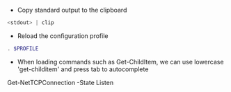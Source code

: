 - Copy standard output to the clipboard

```powershell
<stdout> | clip
```

- Reload the configuration profile
```powershell
. $PROFILE
```

- When loading commands such as Get-ChildItem, we can use lowercase 'get-childitem' and press tab to autocomplete


Get-NetTCPConnection -State Listen

